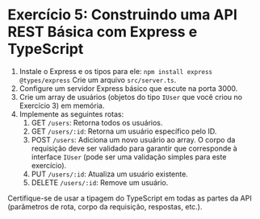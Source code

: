 # Exercício 5: Construindo uma API REST Básica com Express e TypeScript

1. Instale o Express e os tipos para ele: `npm install express @types/express`
Crie um arquivo `src/server.ts`.
2. Configure um servidor Express básico que escute na porta 3000.
3. Crie um array de usuários (objetos do tipo `IUser` que você criou no Exercício 3) em memória.
4. Implemente as seguintes rotas:
    1. GET `/users`: Retorna todos os usuários.
    2. GET `/users/:id`: Retorna um usuário específico pelo ID.
    3. POST `/users`: Adiciona um novo usuário ao array. O corpo da requisição deve ser validado para garantir que corresponde à interface `IUser` (pode ser uma validação simples para este exercício).
    4. PUT `/users/:id`: Atualiza um usuário existente.
    5. DELETE `/users/:id`: Remove um usuário.

Certifique-se de usar a tipagem do TypeScript em todas as partes da API (parâmetros de rota, corpo da requisição, respostas, etc.).
